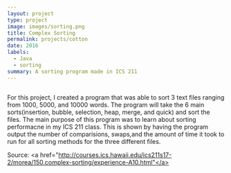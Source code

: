 ```yaml
---
layout: project
type: project
image: images/sorting.png
title: Complex Sorting
permalink: projects/cotton
date: 2016
labels:
  - Java
  - sorting
summary: A sorting program made in ICS 211
---
```


<img class>

For this project, I created a program that was able to sort 3 text files ranging from 1000, 5000, and 10000 words. The program will take the 6 main sorts(insertion, bubble, selection, heap, merge, and quick) and sort the files. The main purpose of this program was to learn about sorting performacne in my ICS 211 class. This is shown by having the program output the number of comparisions, swaps,and the amount of time it took to run for all sorting methods for the three different files.




Source: <a href="http://courses.ics.hawaii.edu/ics211s17-2/morea/150.complex-sorting/experience-A10.html"</a>
